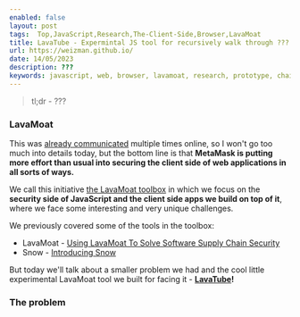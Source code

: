 ```yaml
---
enabled: false
layout: post
tags:  Top,JavaScript,Research,The-Client-Side,Browser,LavaMoat
title: LavaTube - Expermintal JS tool for recursively walk through ???
url: https://weizman.github.io/
date: 14/05/2023
description: ???
keywords: javascript, web, browser, lavamoat, research, prototype, chain, recursive
---
```


> tl;dr - ???

### LavaMoat

This was [already communicated](https://metamask.io/news/security/using-lavamoat-to-solve-software-supply-chain-security/) 
multiple times online, so I won't go too much into details today, but the bottom line is 
that **MetaMask is putting more effort than usual into securing the client side of web applications in all sorts of ways.** 

We call this initiative [the LavaMoat toolbox](https://github.com/lavamoat/) in which we focus on the **security side of JavaScript and the client 
side apps we build on top of it**, where we face some interesting and very unique challenges.

We previously covered some of the tools in the toolbox:
* LavaMoat - [Using LavaMoat To Solve Software Supply Chain Security](https://metamask.io/news/security/using-lavamoat-to-solve-software-supply-chain-security/)
* Snow - [Introducing Snow](https://github.com/lavamoat/snow/wiki/Introducing-Snow)

But today we'll talk about a smaller problem we had and the cool little experimental LavaMoat tool we built for facing it - **[LavaTube](https://github.com/LavaMoat/LavaTube/)!**

### The problem
